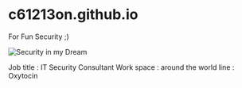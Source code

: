 # c61213on.github.io

For Fun Security ;)

![Security in my Dream](the-scream)

Job title : IT Security Consultant
Work space : around the world
line : Oxytocin
